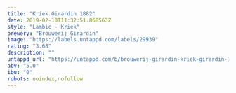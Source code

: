 ```yaml
---
title: "Kriek Girardin 1882"
date: 2019-02-10T11:32:51.868563Z
style: "Lambic - Kriek"
brewery: "Brouwerij Girardin"
image: "https://labels.untappd.com/labels/29939"
rating: "3.68"
description: ""
untappd_url: "https://untappd.com/b/brouwerij-girardin-kriek-girardin-1882/29939"
abv: "5.0"
ibu: "0"
robots: noindex,nofollow
---
```

